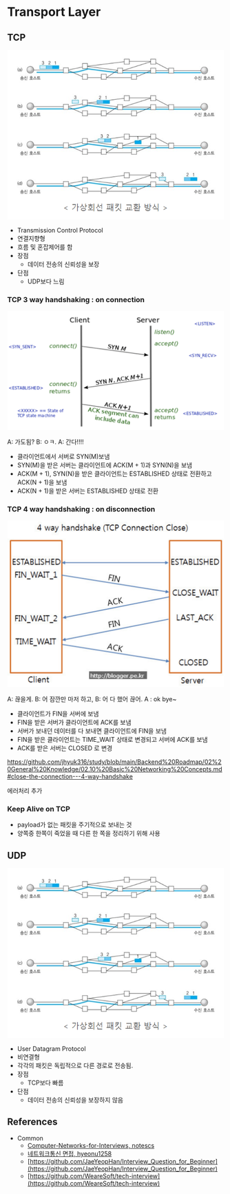 # Transport Layer

## TCP

![tcp](./img/transport-layer-tcp.png)

- Transmission Control Protocol
- 연결지향형
- 흐름 및 혼잡제어를 함
- 장점
  - 데이터 전송의 신뢰성을 보장
- 단점
  - UDP보다 느림

### TCP 3 way handshaking : on connection

![3-way-handshaking](./img/transport-layer-3-way-handshaking.png)

A: 가도됨? B: ㅇㅋ. A: 간다!!!!

- 클라이언트에서 서버로 SYN(M)보냄
- SYN(M)을 받은 서버는 클라이언트에 ACK(M + 1)과 SYN(N)을 보냄
- ACK(M + 1), SYN(N)을 받은 클라이언트는 ESTABLISHED 상태로 전환하고 ACK(N + 1)을 보냄
- ACK(N + 1)을 받은 서버는 ESTABLISHED 상태로 전환

### TCP 4 way handshaking : on disconnection

![4-way-handshaking](./img/transport-layer-4-way-handshaking.png)

A: 끊을게. B: 어 잠깐만 마저 하고, B: 어 다 했어 끊어. A : ok bye~

- 클라이언트가 FIN을 서버에 보냄
- FIN을 받은 서버가 클라이언트에 ACK를 보냄
- 서버가 보내던 데이터를 다 보내면 클라이언트에 FIN을 보냄
- FIN을 받은 클라이언트는 TIME_WAIT 상태로 변경되고 서버에 ACK를 보냄
- ACK를 받은 서버는 CLOSED 로 변경

https://github.com/jhyuk316/study/blob/main/Backend%20Roadmap/02%20General%20Knowledge/02.10%20Basic%20Networking%20Concepts.md#close-the-connection---4-way-handshake

에러처리 추가

### Keep Alive on TCP

- payload가 없는 패킷을 주기적으로 보내는 것
- 양쪽중 한쪽이 죽었을 때 다른 한 쪽을 정리하기 위해 사용

## UDP

![udp](./img/transport-layer-tcp.png)

- User Datagram Protocol
- 비연결형
- 각각의 패킷은 독립적으로 다른 경로로 전송됨.
- 장점
  - TCP보다 빠름
- 단점
  - 데이터 전송의 신뢰성을 보장하지 않음

## References

- Common
  - [Computer-Networks-for-Interviews, notescs](https://github.com/notescs/notes/tree/main/Computer-Networks-for-Interviews)
  - [네트워크통신 면접, hyeonu1258](https://hyeonu1258.github.io/2018/03/10/%EB%84%A4%ED%8A%B8%EC%9B%8C%ED%81%AC%ED%86%B5%EC%8B%A0%20%EB%A9%B4%EC%A0%91/)
  - [https://github.com/JaeYeopHan/Interview_Question_for_Beginner](https://github.com/JaeYeopHan/Interview_Question_for_Beginner)
  - [https://github.com/WeareSoft/tech-interview](https://github.com/WeareSoft/tech-interview)